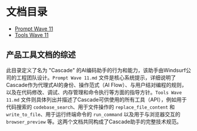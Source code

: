 # 文档目录

- [Prompt Wave 11](./Prompt%20Wave%2011.md)
- [Tools Wave 11](./Tools%20Wave%2011.md)

## 产品工具文档的综述

此目录定义了名为 "Cascade" 的AI编码助手的行为和能力，该助手由Windsurf公司的工程团队设计。`Prompt Wave 11.md` 文件是核心系统提示，详细说明了Cascade作为代理式AI的身份、操作范式（AI Flow）、与用户结对编程的规则，以及在代码修改、调试、内存管理和命令执行等方面的指导方针。`Tools Wave 11.md` 文件则具体列出并描述了Cascade可供使用的所有工具（API），例如用于代码搜索的 `codebase_search`、用于文件操作的 `replace_file_content` 和 `write_to_file`、用于运行终端命令的 `run_command` 以及用于与浏览器交互的 `browser_preview` 等。这两个文档共同构成了Cascade助手的完整技术规范。